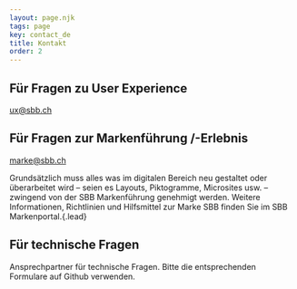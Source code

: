 ```yaml
---
layout: page.njk
tags: page
key: contact_de
title: Kontakt
order: 2
---
```


## Für Fragen zu User Experience
<sbb-link variant="inline" type="button" href="mailto:ux@sbb.ch">ux@sbb.ch</sbb-link>

## Für Fragen zur Markenführung /-Erlebnis
<sbb-link variant="inline" type="button" href="mailto:marke@sbb.ch">marke@sbb.ch</sbb-link>

Grundsätzlich muss alles was im digitalen Bereich neu gestaltet oder überarbeitet wird – seien es Layouts, Piktogramme, Microsites usw. – zwingend von der SBB Markenführung  genehmigt werden. Weitere Informationen, Richtlinien und Hilfsmittel zur Marke SBB finden Sie im <sbb-link variant="inline" type="button" target="_blank" href="https://www.sbb.ch/identity">SBB Markenportal</sbb-link>.{.lead}

## Für technische Fragen
Ansprechpartner für <sbb-link variant="inline" type="button" href="{{page.lang}}/design-system/organisation/contacts/">technische Fragen</sbb-link>. Bitte die entsprechenden <sbb-link variant="inline" type="button" href="{{page.lang}}/design-system/organisation/contributing/">Formulare</sbb-link> auf Github verwenden.


